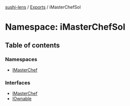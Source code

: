 [sushi-lens](../README.md) / [Exports](../modules.md) / iMasterChefSol

# Namespace: iMasterChefSol

## Table of contents

### Namespaces

- [IMasterChef](iMasterChefSol.IMasterChef.md)

### Interfaces

- [IMasterChef](../interfaces/iMasterChefSol.IMasterChef-1.md)
- [IOwnable](../interfaces/iMasterChefSol.IOwnable.md)
